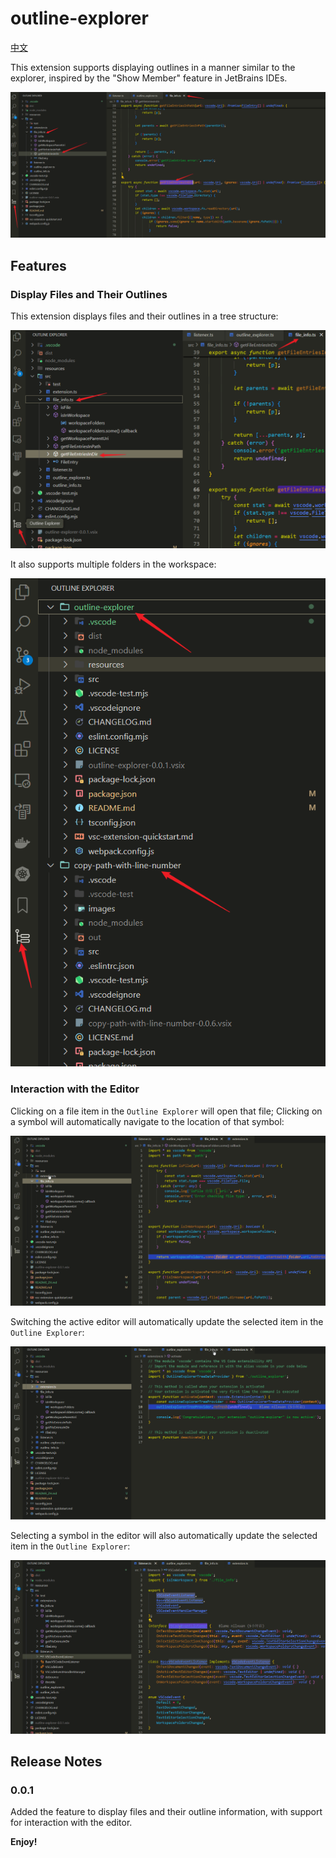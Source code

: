 # outline-explorer
[中文]([English](https://github.com/qishan233/outline-explorer/blob/main/README_ZH.md))

This extension supports displaying outlines in a manner similar to the explorer, inspired by the "Show Member" feature in JetBrains IDEs.

![Feature](https://raw.githubusercontent.com/qishan233/images/main/vscode-extension/20241207181650.png)

## Features

### Display Files and Their Outlines

This extension displays files and their outlines in a tree structure:

![Display Files and Their Outlines](https://raw.githubusercontent.com/qishan233/images/main/vscode-extension/20241207182357.png)

It also supports multiple folders in the workspace:

![Multiple Folders in Workspace](https://raw.githubusercontent.com/qishan233/images/main/vscode-extension/20241207182918.png)

### Interaction with the Editor

Clicking on a file item in the `Outline Explorer` will open that file; Clicking on a symbol will automatically navigate to the location of that symbol:

![Navigate to Symbol](https://raw.githubusercontent.com/qishan233/images/main/vscode-extension/navigate-to-symbol.gif)

Switching the active editor will automatically update the selected item in the `Outline Explorer`:

![Switch Active Editor](https://raw.githubusercontent.com/qishan233/images/main/vscode-extension/change-active-editor.gif)

Selecting a symbol in the editor will also automatically update the selected item in the `Outline Explorer`:

![Selection Update](https://raw.githubusercontent.com/qishan233/images/main/vscode-extension/selection-update-item.gif)

## Release Notes

### 0.0.1

Added the feature to display files and their outline information, with support for interaction with the editor.

**Enjoy!**
